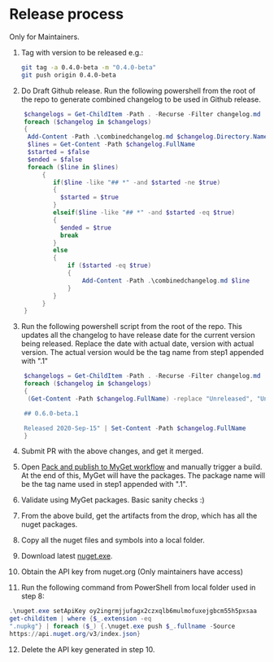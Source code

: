 # Release process

Only for Maintainers.

1. Tag with version to be released e.g.:

   ```sh
   git tag -a 0.4.0-beta -m "0.4.0-beta"
   git push origin 0.4.0-beta
   ```

2. Do Draft Github release. Run the following powershell from the root of the repo
    to generate combined changelog to be used in Github release.

```powershell
    $changelogs = Get-ChildItem -Path . -Recurse -Filter changelog.md
    foreach ($changelog in $changelogs)
    {
     Add-Content -Path .\combinedchangelog.md $changelog.Directory.Name
     $lines = Get-Content -Path $changelog.FullName
     $started = $false
     $ended = $false
     foreach ($line in $lines)
         {        
            if($line -like "## *" -and $started -ne $true)
            {
              $started = $true            
            }
            elseif($line -like "## *" -and $started -eq $true)
            {
              $ended = $true
              break
            }
            else
            {
                if ($started -eq $true)
                {
                    Add-Content -Path .\combinedchangelog.md $line
                }
            }
         }
    }
```

3. Run the following powershell script from the root of the repo.
   This updates all the changelog to have release date for the
   current version being released.
   Replace the date with actual date, version with actual version.
   The actual version would be the tag name from step1 appended with
   ".1"

```powershell
    $changelogs = Get-ChildItem -Path . -Recurse -Filter changelog.md
    foreach ($changelog in $changelogs)
    {
     (Get-Content -Path $changelog.FullName) -replace "Unreleased", "Unreleased

    ## 0.6.0-beta.1

    Released 2020-Sep-15" | Set-Content -Path $changelog.FullName
    }
```

4. Submit PR with the above changes, and get it merged.

5. Open [Pack and publish to MyGet
   workflow](https://github.com/open-telemetry/opentelemetry-dotnet/actions?query=workflow%3A%22Pack+and+publish+to+Myget%22)
   and manually trigger a build. At the end of this,
   MyGet will have the packages. The package name will be the tag name used in step1 appended
   with ".1".

6. Validate using MyGet packages. Basic sanity checks :)

7. From the above build, get the artifacts from the drop, which has all the
   nuget packages.

8. Copy all the nuget files and symbols into a local folder.

9. Download latest [nuget.exe](https://www.nuget.org/downloads).

10. Obtain the API key from nuget.org (Only maintainers have access)

11. Run the following command from PowerShell from local folder used in step 8:

   ```powershell
   .\nuget.exe setApiKey oy2ingrmjjufagx2czxqlb6mulmofuxejgbcm55h5pxsaa 
   get-childitem | where {$_.extension -eq
   ".nupkg"} | foreach ($_) {.\nuget.exe push $_.fullname -Source
   https://api.nuget.org/v3/index.json}
   ```
12. Delete the API key generated in step 10.


